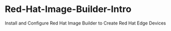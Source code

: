 # Red-Hat-Image-Builder-Intro
Install and Configure Red Hat Image Builder to Create Red Hat Edge Devices
